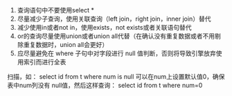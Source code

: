 1. 查询语句中不要使用select * 
1. 尽量减少子查询，使用关联查询（left join，right join，inner join）替代
1. 减少使用in或者not in，使用exists，not exists或者关联语句替代
1. or的查询尽量使用union或者union all代替（在确认没有重复数据或者不用剔除重复数据时，union all会更好）
1. 应尽量避免在 where 子句中对字段进行 null 值判断，否则将导致引擎放弃使用索引而进行全表

扫描，如： select id from t where num is null 可以在num上设置默认值0，确保表中num列没有
null值，然后这样查询： select id from t where num=0